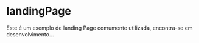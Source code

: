 # landingPage

Este é um exemplo de landing Page comumente utilizada, encontra-se em desenvolvimento...
